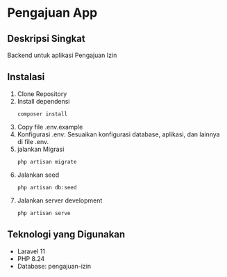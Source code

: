 # Pengajuan App 

## Deskripsi Singkat

Backend untuk aplikasi Pengajuan Izin 

## Instalasi

1. Clone Repository
2. Install dependensi
   ```
   composer install
   ```
4. Copy file .env.example
5. Konfigurasi .env: Sesuaikan konfigurasi database, aplikasi, dan lainnya di file .env.
6. jalankan Migrasi
   ```
   php artisan migrate
   ```
8. Jalankan seed
   ```
   php artisan db:seed
   ```
9. Jalankan server development
    ```
    php artisan serve
    ```


## Teknologi yang Digunakan

* Laravel  11
* PHP 8.24
* Database: pengajuan-izin 
